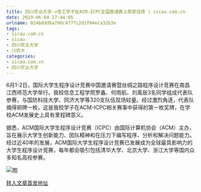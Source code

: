 ```yaml
---
title: 四川农业大学->信工学子在ACM-ICPC全国邀请赛上荣获佳绩 | sicau.com.cn
date: 2019-06-04 17:44:05
urlname: 024bddd8a700c4777c2d1f94eca32b3e
tags: 
- sicau.com.cn
- sicau
- 四川农业大学
- 川农大
categories:
- sicau.com.cn
- 四川农业大学
---
```



6月1-2日，国际大学生程序设计竞赛中国邀请赛暨丝绸之路程序设计竞赛在南昌江西师范大学举行。我校信息工程学院罗鑫、何雨航、刘禹辰3名同学组成代表队参赛，与国防科技大学、同济大学等320支队伍现场较量。经过激烈角逐，代表队摘得铜牌一枚，这是我校学子在ACM-ICPC相关赛事中获得的第一枚奖牌，在学校ACM发展史上具有里程碑意义。

据悉，ACM国际大学生程序设计竞赛（ICPC）由国际计算机协会（ACM）主办，旨在展示大学生创新能力、团队精神和在压力下编写程序、分析和解决问题能力。经过近40年的发展，ACM国际大学生程序设计竞赛已发展成为全球最具影响力的大学生程序设计竞赛，每年都会吸引包括清华大学、北京大学、浙江大学等国内众多知名高校参赛。



![图](https://news.sicau.edu.cn/__local/9/34/ED/93B1678324367467C119037D72D_8FA1F056_54169.jpg)

[转入文章首发地址](https://news.sicau.edu.cn/info/1078/51905.htm)